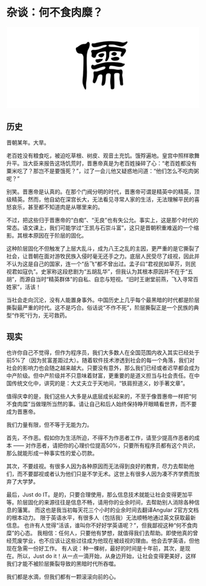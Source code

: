 # 杂谈：何不食肉糜？

![儒](./logo.png)

## 历史

晋朝某年。大旱。

老百姓没有粮食吃，被迫吃草根、树皮、观音土充饥。饿殍遍地。皇宫中照样歌舞升平。当大臣来报告这场饥荒时，晋惠帝真是为老百姓操碎了心：“老百姓都没有粟米吃了？那岂不是要饿死？”，过了一会儿他又疑惑地问道：“他们怎么不吃肉粥呢？”

别笑。晋惠帝是认真的。在那个门阀分明的时代，晋惠帝可谓是精英中的精英，顶级精英。然而，他自幼在深宫长大，无法看见寻常人家的生活，无法理解平民的喜怒哀乐，甚至都不知道肉是从哪里来的。

不过，把这些归于晋惠帝的“白痴”、“无良”也有失公允。事实上，这是那个时代的常态。语文课上，我们可能学过“王凯与石崇斗富”，这只是晋朝积重难返的一个缩影。其根本原因在于阶层的固化。

这种阶层固化不但触发了上层大乱斗，成为八王之乱的主因，更严重的是它撕裂了社会，让晋朝在面对游牧民族入侵时毫无还手之力。底层人民受尽了歧视，因此并不认为这是自己的国家，连一个“岳飞”都不曾出过。孟子曰“君视民如草芥，则民视君如寇仇”。史家称这段悲剧为“五胡乱华”，但我认为其根本原因并不在于“五胡”，而源自当时“精英群体”的自私、自恋与短视。“旧时王谢堂前燕，飞入寻常百姓家”，活该！

当社会走向沉沦，没有人能置身事外。中国历史上几乎每个最黑暗的时代都是阶层撕裂最严重的时代。这不是巧合。俗话说“不作不死”，阶层撕裂正是一个民族的典型“作死”行为，无可救药。

## 现实

也许你自己不觉得，但作为程序员，我们大多数人在全国范围内收入其实已经处于前5%了（因为贫富差距过大）。随着软件技术渗透到社会的每一个角落，我们对社会的影响力也会随之越来越大。只要没有意外，那么我们已经或者迟早都会成为中产阶级。但中产阶级并不只意味着财富，更重要的是道义担当与社会责任。在中国传统文化中，讲究的是：大丈夫立于天地间，“铁肩担道义，妙手著文章”。

值得庆幸的是，我们这些人大多是从底层成长起来的，不至于像晋惠帝一样把“何不食肉糜”当做理所当然的事。请让自己和后人始终保持睁开眼睛看世界，而不要成为晋惠帝。

我们力量有限，但不等于无能为力。

首先，不作恶。假如你为生活所迫，不得不为作恶者工作，请至少提高作恶者的成本 —— 对作恶者，请把你的心理价位提高50%，只要所有程序员都有这个共识，那么就能形成一种事实性的爱心罚款。

其次，不要歧视。有很多人因为各种原因而无法得到良好的教育，尽力去帮助他们，而不要鄙视或者认为他们只是不学无术。这世上有很多人因为凑不齐学费而放弃了大学梦。

最后，Just do IT。是的，只要合理使用，那么信息技术就能让社会变得更加平等。阶层固化的来源往往是信息不畅，请用你的业余时间，去帮助别人消除各种信息的藩篱。
而这也是我当初每天花三个小时的业余时间去翻译Angular 2官方文档的根本动力。
限于英语水平，有很多人（包括我）无法顺畅地通过英文获取最新信息。
也许有人觉得“活该，谁叫你不好好学英语呢？”，但我鄙视这种“何不食肉糜”的心态。
我相信：任何人，只要他有梦想，就值得我们去帮助。即使他真的曾经荒废学业，也不应该让这些过往成为他现在被歧视的理由。他会去学英语，但他现在急需一份好工作。
有人说：种一棵树，最好的时间是十年前，其次，是现在。所以，Just do it！从一点一滴开始，从身边开始，让社会变得更美好，这样我们才能不被阶层撕裂导致的黑暗时代所吞噬。

我们都是水滴，但我们都有一颗滚滚向前的心。
